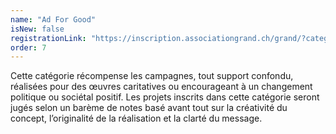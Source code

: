 ```yaml
---
name: "Ad For Good"
isNew: false
registrationLink: "https://inscription.associationgrand.ch/grand/?category=AD%20FOR%20GOOD"
order: 7
---
```


Cette catégorie récompense les campagnes, tout support confondu, réalisées pour des œuvres caritatives ou encourageant à un changement politique ou sociétal positif. Les projets inscrits dans cette catégorie seront jugés selon un barème de notes basé avant tout sur la créativité du concept, l’originalité de la réalisation et la clarté du message.